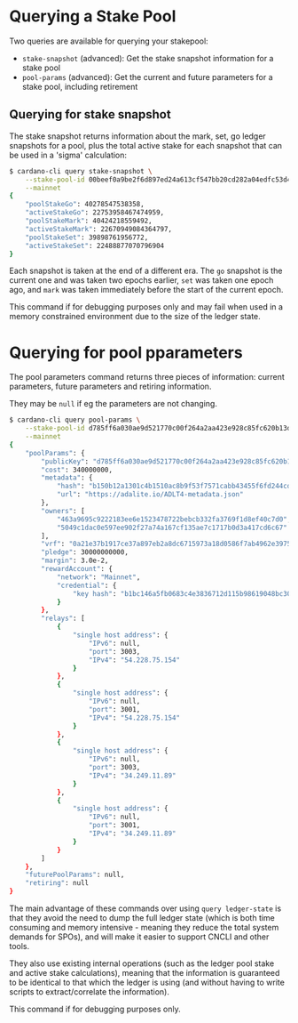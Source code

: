 # Querying a Stake Pool

Two queries are available for querying your stakepool:

* `stake-snapshot` (advanced): Get the stake snapshot information for a stake pool
* `pool-params` (advanced): Get the current and future parameters for a stake pool,
  including retirement

## Querying for stake snapshot

The stake snapshot returns information about the mark, set, go ledger snapshots for a pool, plus
the total active stake for each snapshot that can be used in a 'sigma' calculation:

```bash
$ cardano-cli query stake-snapshot \
    --stake-pool-id 00beef0a9be2f6d897ed24a613cf547bb20cd282a04edfc53d477114 \
    --mainnet
{
    "poolStakeGo": 40278547538358,
    "activeStakeGo": 22753958467474959,
    "poolStakeMark": 40424218559492,
    "activeStakeMark": 22670949084364797,
    "poolStakeSet": 39898761956772,
    "activeStakeSet": 22488877070796904
}
```

Each snapshot is taken at the end of a different era.  The `go` snapshot is the current one and
was taken two epochs earlier, `set` was taken one epoch ago, and `mark` was taken immediately
before the start of the current epoch.

This command if for debugging purposes only and may fail when used in a memory constrained
environment due to the size of the ledger state.

# Querying for pool pparameters

The pool parameters command returns three pieces of information: current parameters, future
parameters and retiring information.

They may be `null` if eg the parameters are not changing.

```bash
$ cardano-cli query pool-params \
    --stake-pool-id d785ff6a030ae9d521770c00f264a2aa423e928c85fc620b13d46eda \
    --mainnet
{
    "poolParams": {
        "publicKey": "d785ff6a030ae9d521770c00f264a2aa423e928c85fc620b13d46eda",
        "cost": 340000000,
        "metadata": {
            "hash": "b150b12a1301c4b1510ac8b9f53f7571cabb43455f6fd244cd8fd97504b1c869",
            "url": "https://adalite.io/ADLT4-metadata.json"
        },
        "owners": [
            "463a9695c9222183ee6e1523478722bebcb332fa3769f1d8ef40c7d0",
            "5049c1dac0e597ee902f27a74a167cf135ae7c1717b0d3a417cd6c67"
        ],
        "vrf": "0a21e37b1917ce37a897eb2a8dc6715973a18d0586f7ab4962e3975561151348",
        "pledge": 30000000000,
        "margin": 3.0e-2,
        "rewardAccount": {
            "network": "Mainnet",
            "credential": {
                "key hash": "b1bc146a5fb0683c4e3836712d115b98619048bc307cc059b6adc76e"
            }
        },
        "relays": [
            {
                "single host address": {
                    "IPv6": null,
                    "port": 3003,
                    "IPv4": "54.228.75.154"
                }
            },
            {
                "single host address": {
                    "IPv6": null,
                    "port": 3001,
                    "IPv4": "54.228.75.154"
                }
            },
            {
                "single host address": {
                    "IPv6": null,
                    "port": 3003,
                    "IPv4": "34.249.11.89"
                }
            },
            {
                "single host address": {
                    "IPv6": null,
                    "port": 3001,
                    "IPv4": "34.249.11.89"
                }
            }
        ]
    },
    "futurePoolParams": null,
    "retiring": null
}
```

The main advantage of these commands over using `query ledger-state` is that they avoid the need
to dump the full ledger state (which is both time consuming and memory intensive - meaning they
reduce the total system demands for SPOs), and will make it easier to support CNCLI and other
tools.

They also use existing internal operations (such as the ledger pool stake and active stake
calculations), meaning that the information is guaranteed to be identical to that which the
ledger is using (and without having to write scripts to extract/correlate the information).

This command if for debugging purposes only.
